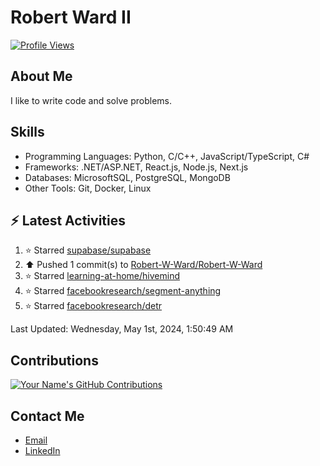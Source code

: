
# Robert Ward II

[![Profile Views](https://komarev.com/ghpvc/?username=Robert-W-Ward)](https://github.com/Robert-W-Ward)

## About Me
I like to write code and solve problems.

## Skills
- Programming Languages: Python, C/C++, JavaScript/TypeScript, C#
- Frameworks: .NET/ASP.NET, React.js, Node.js, Next.js
- Databases: MicrosoftSQL, PostgreSQL, MongoDB
- Other Tools: Git, Docker, Linux

## :zap: Latest Activities
<!--RECENT_ACTIVITY:start-->
1. ⭐ Starred [supabase/supabase](https://github.com/supabase/supabase)
2. ⬆️ Pushed 1 commit(s) to [Robert-W-Ward/Robert-W-Ward](https://github.com/Robert-W-Ward/Robert-W-Ward)
3. ⭐ Starred [learning-at-home/hivemind](https://github.com/learning-at-home/hivemind)
4. ⭐ Starred [facebookresearch/segment-anything](https://github.com/facebookresearch/segment-anything)
5. ⭐ Starred [facebookresearch/detr](https://github.com/facebookresearch/detr)
<!--RECENT_ACTIVITY:end-->

<!--RECENT_ACTIVITY:last_update-->
Last Updated: Wednesday, May 1st, 2024, 1:50:49 AM
<!--RECENT_ACTIVITY:last_update_end-->

<!--END_SECTIN:activity-->
## Contributions
[![Your Name's GitHub Contributions](https://github-readme-streak-stats.herokuapp.com/?user=Robert-W-Ward&theme=radical)](https://github.com/your-username)

## Contact Me
- [Email](mailto:robertwesleyward2019@gmail.com)
- [LinkedIn](https://linkedin.com/in/https://www.linkedin.com/in/robert-ward-ii/)
